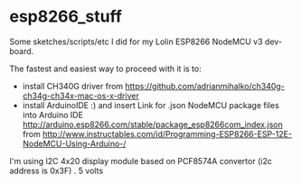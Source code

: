 # esp8266_stuff

Some sketches/scripts/etc I did for my Lolin ESP8266 NodeMCU v3 dev-board. 

The fastest and easiest way to proceed with it is to: 
* install CH340G driver from https://github.com/adrianmihalko/ch340g-ch34g-ch34x-mac-os-x-driver
* install ArduinoIDE :) and insert Link for .json NodeMCU package files into Arduino IDE http://arduino.esp8266.com/stable/package_esp8266com_index.json from http://www.instructables.com/id/Programming-ESP8266-ESP-12E-NodeMCU-Using-Arduino-/
 
I'm using I2C 4x20 display module based on PCF8574A convertor (i2c address is 0x3F) . 5 volts 

